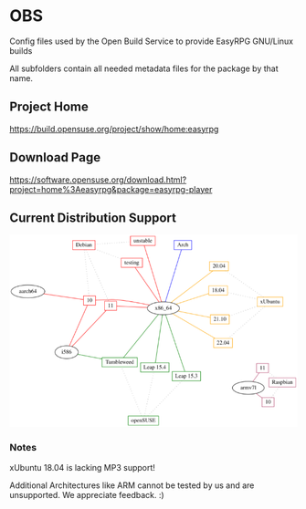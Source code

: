
# OBS

Config files used by the Open Build Service to provide EasyRPG GNU/Linux builds

All subfolders contain all needed metadata files for the package by that name.

## Project Home

https://build.opensuse.org/project/show/home:easyrpg

## Download Page

https://software.opensuse.org/download.html?project=home%3Aeasyrpg&package=easyrpg-player

## Current Distribution Support

![distributions-graph](distributions.png)


### Notes

xUbuntu 18.04 is lacking MP3 support!

Additional Architectures like ARM cannot be tested by us and are unsupported. We appreciate feedback. :)
